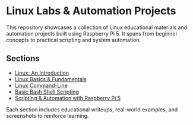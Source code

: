 # Linux Labs & Automation Projects

This repository showcases a collection of Linux educational materials and automation projects built using Raspberry Pi 5. It spans from beginner concepts to practical scripting and system automation.

## Sections

- [Linux: An Introduction](./Linux-Introduction/index.md)
- [Linux Basics & Fundamentals](./Linux-Basics-Fundamentals/index.md)
- [Linux Command-Line](./Linux-Command-Line/index.md)
- [Basic Bash Shell Scripting](./Basic-Bash-Shell-Scripting/index.md)
- [Scripting & Automation with Raspberry Pi 5](./RaspberryPi5-Scripting-Automation/index.md)

Each section includes educational writeups, real-world examples, and screenshots to reinforce learning.

